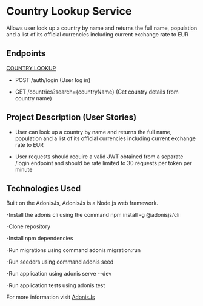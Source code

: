 # Country Lookup Service

Allows user look up a country by name and returns the full name, population and a list of its official currencies including current exchange rate to EUR

## Endpoints

[COUNTRY LOOKUP](http://anyfin-api.ph3bian.com)

- POST /auth​/login (User log in)

- GET /countries?search={countryName} (Get country details from country name)

## Project Description (User Stories)

- User can look up a country by name and returns the full name, population and a list of its official currencies including current exchange rate to EUR

- User requests should require a valid JWT obtained from a separate /login endpoint and should be rate limited to 30 requests per token per minute





## Technologies Used

Built on the AdonisJs, AdonisJs is a Node.js web framework.

-Install the adonis cli using the command npm install -g @adonisjs/cli

-Clone repository


-Install npm dependencies


-Run migrations using command adonis migration:run


-Run seeders using command adonis seed


-Run application using adonis serve --dev


-Run application tests using adonis test

For more information visit [AdonisJs](https://adonisjs.com/)
